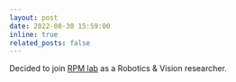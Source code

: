 ```yaml
---
layout: post
date: 2022-08-30 15:59:00
inline: true
related_posts: false
---
```


Decided to join [RPM lab](https://rpm-lab.github.io/allnews.html) as a Robotics & Vision researcher.

